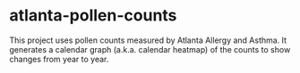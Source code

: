# atlanta-pollen-counts
This project uses pollen counts measured by Atlanta Allergy and Asthma. It generates a calendar graph (a.k.a. calendar heatmap) of the counts to show changes from year to year.
